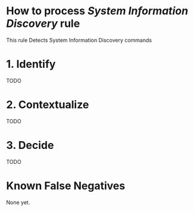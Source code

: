 # How to process *System Information Discovery* rule
This rule Detects System Information Discovery commands

# 1. Identify
TODO

# 2. Contextualize
TODO

# 3. Decide
TODO

# Known False Negatives
None yet.

